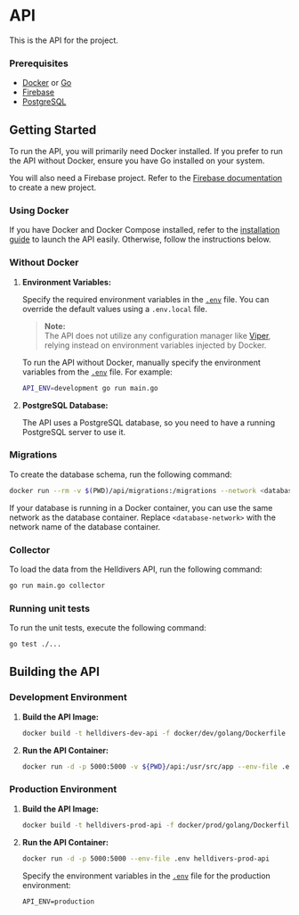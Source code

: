 # API

This is the API for the project.

### Prerequisites

- [Docker](https://docs.docker.com/get-docker/) or [Go](https://golang.org/doc/install)
- [Firebase](https://firebase.google.com/docs/web/setup)
- [PostgreSQL](https://www.postgresql.org/download/)

## Getting Started

To run the API, you will primarily need Docker installed. If you prefer to run the API without Docker, ensure you have Go installed on your system.

You will also need a Firebase project. Refer to the [Firebase documentation](https://firebase.google.com/docs/admin/setup?hl=fr#set-up-project-and-service-account) to create a new project.

### Using Docker

If you have Docker and Docker Compose installed, refer to the [installation guide](../README.md#installation) to launch the API easily. Otherwise, follow the instructions below.

### Without Docker

1. **Environment Variables:**

   Specify the required environment variables in the [`.env`](../.env) file. You can override the default values using a `.env.local` file.

   > **Note:**  
   > The API does not utilize any configuration manager like [Viper](https://github.com/spf13/viper), relying instead on environment variables injected by Docker.

   To run the API without Docker, manually specify the environment variables from the [`.env`](../.env) file. For example:

   ```bash
   API_ENV=development go run main.go
   ```

2. **PostgreSQL Database:**

   The API uses a PostgreSQL database, so you need to have a running PostgreSQL server to use it.

### Migrations

To create the database schema, run the following command:

```bash
docker run --rm -v $(PWD)/api/migrations:/migrations --network <database-network> arigaio/atlas migrate apply --dir "file://migrations" --url ${DB_URL} --allow-dirty
```

If your database is running in a Docker container, you can use the same network as the database container. Replace `<database-network>` with the network name of the database container.

### Collector

To load the data from the Helldivers API, run the following command:

```bash
go run main.go collector
```

### Running unit tests

To run the unit tests, execute the following command:

```bash
go test ./...
```

## Building the API

### Development Environment

1. **Build the API Image:**

   ```bash
   docker build -t helldivers-dev-api -f docker/dev/golang/Dockerfile .
   ```

2. **Run the API Container:**

   ```bash
   docker run -d -p 5000:5000 -v ${PWD}/api:/usr/src/app --env-file .env helldivers-dev-api
   ```

### Production Environment

1. **Build the API Image:**

   ```bash
   docker build -t helldivers-prod-api -f docker/prod/golang/Dockerfile .
   ```

2. **Run the API Container:**

   ```bash
   docker run -d -p 5000:5000 --env-file .env helldivers-prod-api
   ```

   Specify the environment variables in the [`.env`](../.env) file for the production environment:

   ```plaintext
   API_ENV=production
   ```
